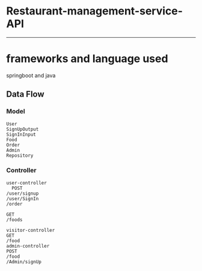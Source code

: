 # Restaurant-management-service-API
___
# frameworks and language used
springboot and java

## Data Flow  
 ### Model
    User
    SignUpOutput
    SignInInput
    Food
    Order
    Admin
    Repository
### Controller
    user-controller
      POST
    /user/signup
    /user/SignIn
    /order
    
    GET
    /foods
  
    visitor-controller
    GET
    /food
    admin-controller
    POST
    /food
    /Admin/signUp







